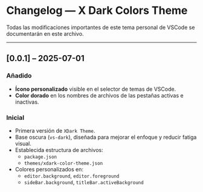 # Changelog — X Dark Colors Theme

Todas las modificaciones importantes de este tema personal de VSCode se documentarán en este archivo.

---

## [0.0.1] – 2025-07-01
### Añadido
- **Ícono personalizado** visible en el selector de temas de VSCode.
- **Color dorado** en los nombres de archivos de las pestañas activas e inactivas.
### Inicial
- Primera versión de `XDark Theme`.
- Base oscura (`vs-dark`), diseñada para mejorar el enfoque y reducir fatiga visual.
- Establecida estructura de archivos:
  - `package.json`
  - `themes/xdark-color-theme.json`
- Colores personalizados en:
  - `editor.background`, `editor.foreground`
  - `sideBar.background`, `titleBar.activeBackground`
